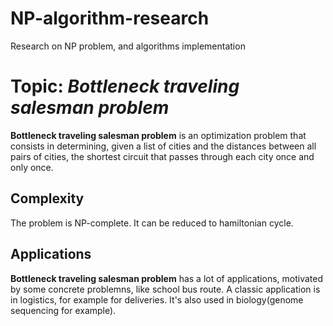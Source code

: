 # NP-algorithm-research
Research on NP problem, and algorithms implementation
# Topic: *Bottleneck traveling salesman problem*
**Bottleneck traveling salesman problem** is an optimization problem that consists in determining, given a list of cities and the distances between all pairs of cities, the shortest circuit that passes through each city once and only once.
## Complexity
The problem is NP-complete.
It can be reduced to hamiltonian cycle.
## Applications
**Bottleneck traveling salesman problem** has a lot of applications, motivated by some concrete problemns, like school bus route.
A classic application is in logistics, for example for deliveries.
It's also used in biology(genome sequencing for example).
